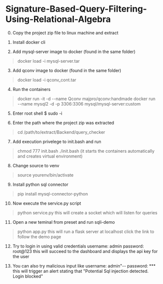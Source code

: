 # Signature-Based-Query-Filtering-Using-Relational-Algebra
0. Copy the project zip file to linux machine and extract

1. Install docker cli

2. Add mysql-server image to docker (found in the same folder)
> docker load -i mysql-server.tar

3. Add qconv image to docker (found in the same folder)
> docker load -i qconv_cont.tar

4. Run the containers
> docker run -it -d --name Qconv majpro/qconv:handmade
> docker run --name mysql2 -d -p 3306:3306 mysql/mysql-server:custom

5. Enter root shell
$ sudo -i

6. Enter the path where the project zip was extracted
> cd /path/to/extract/Backend/query_checker

7. Add execution privelege to init.bash and run
> chmod 777 init.bash
> ./init.bash
(it starts the containers automatically and creates virtual environment)

8. Change source to venv
> source yourenv/bin/activate

9. Install python sql connector
> pip install mysql-connector-python

10. Now execute the service.py script
> python service.py
this will create a socket which will listen for queries

11. Open a new teminal from preset and run sqli-demo
> python app.py
this will run a flask server at localhost click the link to follow the demo page

12. Try to login in using valid credentials
username: admin
password: root@123
this will succeed to the dashboard and displays the api key for the user

13. You can also try malicious input like
username: admin"--
password: ***
this will trigger an alert stating that "Potential Sql injection detected. Login blocked"
